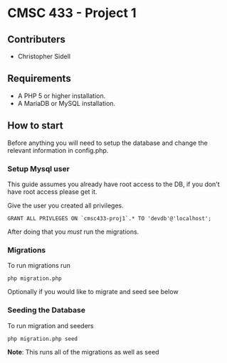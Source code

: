 # CMSC 433 - Project 1

## Contributers
- Christopher Sidell

## Requirements
- A PHP 5 or higher installation.
- A MariaDB or MySQL installation.

## How to start
Before anything you will need to setup the database and change the relevant information in config.php.

### Setup Mysql user
This guide assumes you already have root access to the DB, if you don't have root access please get it.

Give the user you created all privileges.

    GRANT ALL PRIVLEGES ON `cmsc433-proj1`.* TO 'devdb'@'localhost';


After doing that you *must* run the migrations.

### Migrations
To run migrations run

    php migration.php

Optionally if you would like to migrate and seed see below

### Seeding the Database
To run migration and seeders

    php migration.php seed

**Note**: This runs all of the migrations as well as seed